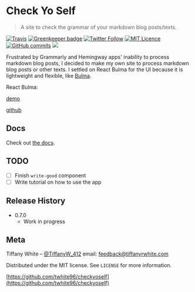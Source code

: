 # Check Yo Self

>  A site to check the grammar of your markdown blog posts/texts.

[![Travis](https://img.shields.io/travis/twhite96/checkyoself.svg)](https://travis-ci.org/twhite96/checkyoself)
[![Greenkeeper badge](https://badges.greenkeeper.io/twhite96/checkyoself.svg)](https://greenkeeper.io/)
[![Twitter Follow](https://img.shields.io/twitter/follow/TiffanyW_412.svg?style=social&label=Follow)](https://twitter.com/TiffanyW_412)
[![MIT Licence](https://badges.frapsoft.com/os/mit/mit.svg?v=103)](https://opensource.org/licenses/mit-license.php)
[![GitHub commits](https://img.shields.io/github/commits-since/twhite96/checkyoself/0.7.svg?maxAge=2592000)](https://github.com/twhite96/checkyoself/releases/tag/0.7)
[![](https://img.shields.io/badge/buy%20me-a%20coffee-%2306D7D9.svg)](https://www.paypal.me/codenewb/5)

Frustrated by Grammarly and Hemingway apps' inability to process markdown blog posts, I decided to make my own site to process markdown blog posts or other texts. I settled on React Bulma for the UI because it is lightweight and flexible, like [Bulma](https://bulma.io).

React Bulma: 

[demo](https://kulakowka.github.io/react-bulma/)

[github](https://github.com/kulakowka/react-bulma)

## Docs

Check out [the docs](https://checkyoself-docs.netlify.com/).

## TODO

- [ ] Finish `write-good` component
- [ ] Write tutorial on how to use the app

## Release History

* 0.7.0
    * Work in progress

## Meta

Tiffany White – [@TiffanyW_412](https://twitter.com/TiffanyW_412)  email: <feedback@tiffanyrwhite.com>

Distributed under the MIT license. See ``LICENSE`` for more information.

[https://github.com/twhite96/checkyoself](https://github.com/twhite96/checkyoself)
